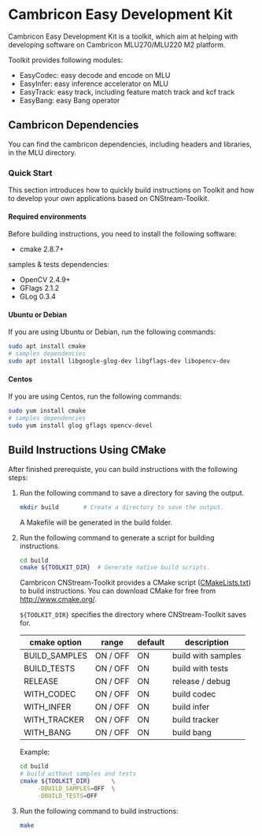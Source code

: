 # Cambricon Easy Development Kit

Cambricon Easy Development Kit is a toolkit, which aim at helping with developing software on Cambricon MLU270/MLU220 M2 platform.

Toolkit provides following modules:
- EasyCodec: easy decode and encode on MLU
- EasyInfer: easy inference accelerator on MLU
- EasyTrack: easy track, including feature match track and kcf track
- EasyBang: easy Bang operator

## **Cambricon Dependencies** ##

You can find the cambricon dependencies, including headers and libraries, in the MLU directory.

### Quick Start ###

This section introduces how to quickly build instructions on Toolkit and how to develop your own applications based on CNStream-Toolkit.

#### **Required environments** ####

Before building instructions, you need to install the following software:

- cmake 2.8.7+

samples & tests dependencies:

- OpenCV 2.4.9+
- GFlags 2.1.2
- GLog   0.3.4

#### Ubuntu or Debian ####

If you are using Ubuntu or Debian, run the following commands:

   ```bash
   sudo apt install cmake
   # samples dependencies
   sudo apt install libgoogle-glog-dev libgflags-dev libopencv-dev
   ```

#### Centos ####

If you are using Centos, run the following commands:

   ```bash
   sudo yum install cmake
   # samples dependencies
   sudo yum install glog gflags opencv-devel
   ```

## Build Instructions Using CMake ##

After finished prerequiste, you can build instructions with the following steps:

1. Run the following command to save a directory for saving the output.

   ```bash
   mkdir build       # Create a directory to save the output.
   ```

   A Makefile will be generated in the build folder.

2. Run the following command to generate a script for building instructions.

   ```bash
   cd build
   cmake ${TOOLKIT_DIR}  # Generate native build scripts.
   ```

   Cambricon CNStream-Toolkit provides a CMake script ([CMakeLists.txt](CMakeLists.txt)) to build instructions. You can download CMake for free from <http://www.cmake.org/>.

   `${TOOLKIT_DIR}` specifies the directory where CNStream-Toolkit saves for.

   | cmake option  | range           | default | description          |
   | ------------- | --------------- | ------- | -------------------- |
   | BUILD_SAMPLES | ON / OFF        | ON      | build with samples   |
   | BUILD_TESTS   | ON / OFF        | ON      | build with tests     |
   | RELEASE       | ON / OFF        | ON      | release / debug      |
   | WITH_CODEC    | ON / OFF        | ON      | build codec          |
   | WITH_INFER    | ON / OFF        | ON      | build infer          |
   | WITH_TRACKER  | ON / OFF        | ON      | build tracker        |
   | WITH_BANG     | ON / OFF        | ON      | build bang           |

   Example:

   ```bash
   cd build
   # build without samples and tests
   cmake ${TOOLKIT_DIR}      \
        -DBUILD_SAMPLES=OFF  \
        -DBUILD_TESTS=OFF
   ```

3. Run the following command to build instructions:

   ```bash
   make
   ```

